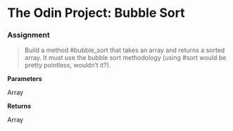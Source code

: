 # The Odin Project: Bubble Sort

### Assignment

> Build a method #bubble_sort that takes an array and returns a sorted array. It must use the bubble sort methodology (using #sort would be pretty pointless, wouldn’t it?).

**Parameters**

Array

**Returns**

Array
